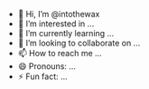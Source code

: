 - 👋 Hi, I’m @intothewax
- 👀 I’m interested in ...
- 🌱 I’m currently learning ...
- 💞️ I’m looking to collaborate on ...
- 📫 How to reach me ...
- 😄 Pronouns: ...
- ⚡ Fun fact: ...

<!---
intothewax/intothewax is a ✨ special ✨ repository because its `README.md` (this file) appears on your GitHub profile.
You can click the Preview link to take a look at your changes.
--->
